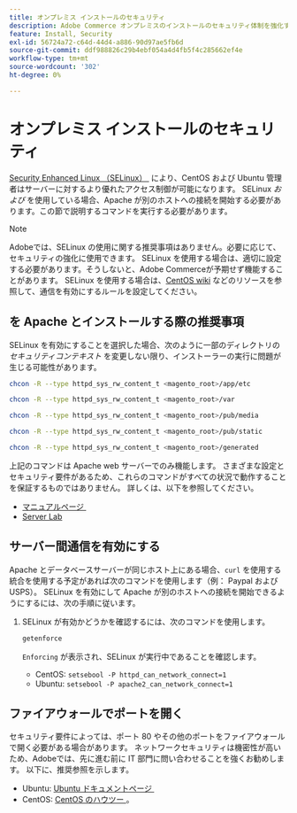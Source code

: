 ```yaml
---
title: オンプレミス インストールのセキュリティ
description: Adobe Commerce オンプレミスのインストールのセキュリティ体制を強化する方法について説明します。
feature: Install, Security
exl-id: 56724a72-c64d-44d4-a886-90d97ae5fb6d
source-git-commit: ddf988826c29b4ebf054a4d4fb5f4c285662ef4e
workflow-type: tm+mt
source-wordcount: '302'
ht-degree: 0%

---
```


# オンプレミス インストールのセキュリティ

[Security Enhanced Linux （SELinux） &#x200B;](https://selinuxproject.org/page/Main_Page) により、CentOS および Ubuntu 管理者はサーバーに対するより優れたアクセス制御が可能になります。 SELinux *および* を使用している場合、Apache が別のホストへの接続を開始する必要があります。この節で説明するコマンドを実行する必要があります。

>[!NOTE]
>
>Adobeでは、SELinux の使用に関する推奨事項はありません。必要に応じて、セキュリティの強化に使用できます。 SELinux を使用する場合は、適切に設定する必要があります。そうしないと、Adobe Commerceが予期せず機能することがあります。 SELinux を使用する場合は、[CentOS wiki](https://wiki.centos.org/HowTos/SELinux) などのリソースを参照して、通信を有効にするルールを設定してください。

## を Apache とインストールする際の推奨事項

SELinux を有効にすることを選択した場合、次のように一部のディレクトリの *セキュリティコンテキスト* を変更しない限り、インストーラーの実行に問題が生じる可能性があります。

```bash
chcon -R --type httpd_sys_rw_content_t <magento_root>/app/etc
```

```bash
chcon -R --type httpd_sys_rw_content_t <magento_root>/var
```

```bash
chcon -R --type httpd_sys_rw_content_t <magento_root>/pub/media
```

```bash
chcon -R --type httpd_sys_rw_content_t <magento_root>/pub/static
```

```bash
chcon -R --type httpd_sys_rw_content_t <magento_root>/generated
```

上記のコマンドは Apache web サーバーでのみ機能します。 さまざまな設定とセキュリティ要件があるため、これらのコマンドがすべての状況で動作することを保証するものではありません。 詳しくは、以下を参照してください。

* [&#x200B; マニュアルページ &#x200B;](https://linux.die.net/man/8/httpd_selinux)
* [Server Lab](https://www.serverlab.ca/tutorials/linux/web-servers-linux/configuring-selinux-policies-for-apache-web-servers/)

## サーバー間通信を有効にする

Apache とデータベースサーバーが同じホスト上にある場合、`curl` を使用する統合を使用する予定があれば次のコマンドを使用します（例： Paypal および USPS）。
SELinux を有効にして Apache が別のホストへの接続を開始できるようにするには、次の手順に従います。

1. SELinux が有効かどうかを確認するには、次のコマンドを使用します。

   ```bash
   getenforce
   ```

   `Enforcing` が表示され、SELinux が実行中であることを確認します。

   * CentOS: `setsebool -P httpd_can_network_connect=1`
   * Ubuntu: `setsebool -P apache2_can_network_connect=1`

## ファイアウォールでポートを開く

セキュリティ要件によっては、ポート 80 やその他のポートをファイアウォールで開く必要がある場合があります。 ネットワークセキュリティは機密性が高いため、Adobeでは、先に進む前に IT 部門に問い合わせることを強くお勧めします。 以下に、推奨参照を示します。

* Ubuntu: [Ubuntu ドキュメントページ &#x200B;](https://help.ubuntu.com/community/IptablesHowTo)
* CentOS: [CentOS のハウツー &#x200B;](https://wiki.centos.org/HowTos%282f%29Network%282f%29IPTables.html)。
